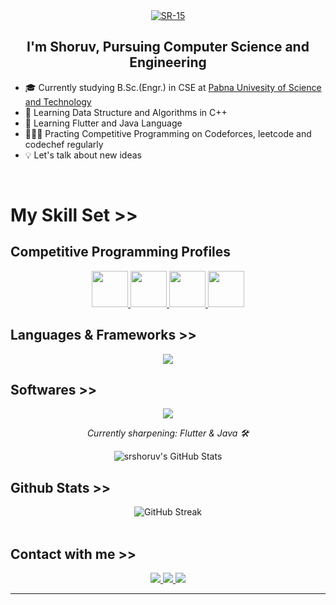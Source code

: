 <div align="center">
<a href="https://ibb.co.com/2YWz9ct7"><img src="https://i.ibb.co.com/TqYQfP8B/SR-15.jpg" alt="SR-15" border="0"></a>
</div>  
  

## <div align="center">I'm Shoruv, Pursuing Computer Science and Engineering</div>  
  

- 🎓 Currently studying B.Sc.(Engr.) in CSE at [Pabna Univesity of Science and Technology](https://www.pust.ac.bd/)  
- 🌱 Learning Data Structure and Algorithms in C++
- 💎 Learning Flutter and Java Language
- 👨🏻‍💻 Practing Competitive Programming on Codeforces, leetcode and codechef regularly
- 💡 Let's talk about new ideas  
  

<br/>  

# My Skill Set >>


## Competitive Programming Profiles
<p align="center">
<a href="https://codeforces.com/profile/srshoruv" target="_blank">
<img src="https://iconic-api.onrender.com/dark/codeforces" width="58px" />
</a>
<a href="http://codechef.com/users/srshoruv7" target="_blank">
<img src="https://iconic-api.onrender.com/light/codechef" width="58px" />
</a>
<a href="https://leetcode.com/u/srshoruv/" target="_blank">
<img src="https://iconic-api.onrender.com/light/leetcode" width="58px" />
</a>
<a href="https://www.hackerrank.com/profile/srshoruv2002" target="_blank">
<img src="https://iconic-api.onrender.com/dark/hackerrank" width="58px" />
</a>
  
</p>

## Languages & Frameworks >>
<p align="center">
  <img src="https://skillicons.dev/icons?i=c,cpp,py,java,dart,flutter,html,css,js" />
</p>

## Softwares >>
<p align="center">
  <img src="https://skillicons.dev/icons?i=git,github,sublime,notion,vscode,clion,pycharm,idea,latex" />
</p>

<p align="center">
  <em>Currently sharpening: Flutter & Java 🛠️</em>
</p>

<div align="center">
  
<img src="https://github-readme-stats.vercel.app/api/top-langs/?username=srshoruv&theme=dark&show_icons=false&hide_border=false&layout=compact" alt="srshoruv's GitHub Stats" />
</div>

## Github Stats >> 
<div align="center"> 
<img src="https://github-readme-streak-stats.herokuapp.com/?user=srshoruv&theme=dark" alt="GitHub Streak" />

</div>
<br/>

## Contact with me >>
<div align="center">
<a href="https://linkedin.com/in/srshoruv" target="_blank">
<img src="https://skillicons.dev/icons?i=linkedin" />
</a>
<a href="https://github.com/srshoruv" target="_blank">
<img src="https://skillicons.dev/icons?i=github" />
</a>
<a href="https://twitter.com/srshoruv7" target="_blank">
<img src="https://skillicons.dev/icons?i=discord" />
</a>


</div> 


----
